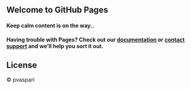 ## Welcome to GitHub Pages
<h4>Keep calm content is on the way..<h4>
  
  
Having trouble with Pages? Check out our [documentation](https://help.github.com/categories/github-pages-basics/) or [contact support](https://github.com/contact) and we’ll help you sort it out. 


## License
 © pvaspari
